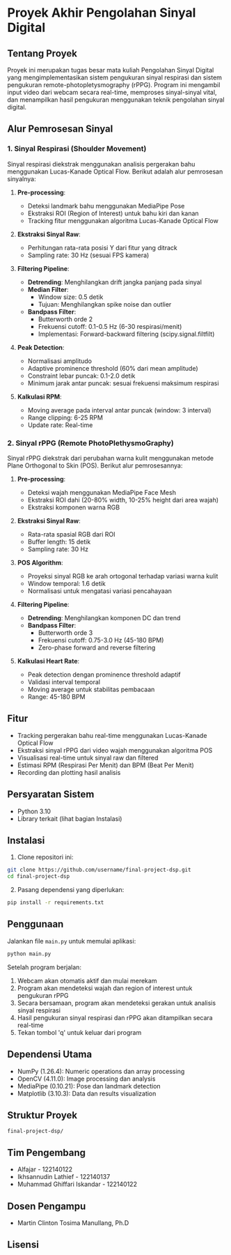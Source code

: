 # Proyek Akhir Pengolahan Sinyal Digital

## Tentang Proyek
Proyek ini merupakan tugas besar mata kuliah Pengolahan Sinyal Digital yang mengimplementasikan sistem pengukuran sinyal respirasi dan sistem pengukuran remote-photopletysmography (rPPG). Program ini mengambil input video dari webcam secara real-time, memproses sinyal-sinyal vital, dan menampilkan hasil pengukuran menggunakan teknik pengolahan sinyal digital.

## Alur Pemrosesan Sinyal

### 1. Sinyal Respirasi (Shoulder Movement)
Sinyal respirasi diekstrak menggunakan analisis pergerakan bahu menggunakan Lucas-Kanade Optical Flow. Berikut adalah alur pemrosesan sinyalnya:

1. **Pre-processing**:
   - Deteksi landmark bahu menggunakan MediaPipe Pose
   - Ekstraksi ROI (Region of Interest) untuk bahu kiri dan kanan
   - Tracking fitur menggunakan algoritma Lucas-Kanade Optical Flow

2. **Ekstraksi Sinyal Raw**:
   - Perhitungan rata-rata posisi Y dari fitur yang ditrack
   - Sampling rate: 30 Hz (sesuai FPS kamera)

3. **Filtering Pipeline**:
   - **Detrending**: Menghilangkan drift jangka panjang pada sinyal
   - **Median Filter**:
     - Window size: 0.5 detik
     - Tujuan: Menghilangkan spike noise dan outlier
   - **Bandpass Filter**:
     - Butterworth orde 2
     - Frekuensi cutoff: 0.1-0.5 Hz (6-30 respirasi/menit)
     - Implementasi: Forward-backward filtering (scipy.signal.filtfilt)

4. **Peak Detection**:
   - Normalisasi amplitudo
   - Adaptive prominence threshold (60% dari mean amplitude)
   - Constraint lebar puncak: 0.1-2.0 detik
   - Minimum jarak antar puncak: sesuai frekuensi maksimum respirasi

5. **Kalkulasi RPM**:
   - Moving average pada interval antar puncak (window: 3 interval)
   - Range clipping: 6-25 RPM
   - Update rate: Real-time

### 2. Sinyal rPPG (Remote PhotoPlethysmoGraphy)
Sinyal rPPG diekstrak dari perubahan warna kulit menggunakan metode Plane Orthogonal to Skin (POS). Berikut alur pemrosesannya:

1. **Pre-processing**:
   - Deteksi wajah menggunakan MediaPipe Face Mesh
   - Ekstraksi ROI dahi (20-80% width, 10-25% height dari area wajah)
   - Ekstraksi komponen warna RGB

2. **Ekstraksi Sinyal Raw**:
   - Rata-rata spasial RGB dari ROI
   - Buffer length: 15 detik
   - Sampling rate: 30 Hz

3. **POS Algorithm**:
   - Proyeksi sinyal RGB ke arah ortogonal terhadap variasi warna kulit
   - Window temporal: 1.6 detik
   - Normalisasi untuk mengatasi variasi pencahayaan

4. **Filtering Pipeline**:
   - **Detrending**: Menghilangkan komponen DC dan trend
   - **Bandpass Filter**:
     - Butterworth orde 3
     - Frekuensi cutoff: 0.75-3.0 Hz (45-180 BPM)
     - Zero-phase forward and reverse filtering

5. **Kalkulasi Heart Rate**:
   - Peak detection dengan prominence threshold adaptif
   - Validasi interval temporal
   - Moving average untuk stabilitas pembacaan
   - Range: 45-180 BPM

## Fitur
- Tracking pergerakan bahu real-time menggunakan Lucas-Kanade Optical Flow
- Ekstraksi sinyal rPPG dari video wajah menggunakan algoritma POS
- Visualisasi real-time untuk sinyal raw dan filtered
- Estimasi RPM (Respirasi Per Menit) dan BPM (Beat Per Menit)
- Recording dan plotting hasil analisis

## Persyaratan Sistem
- Python 3.10
- Library terkait (lihat bagian Instalasi)

## Instalasi

1. Clone repositori ini:
```bash
git clone https://github.com/username/final-project-dsp.git
cd final-project-dsp
```

2. Pasang dependensi yang diperlukan:
```bash
pip install -r requirements.txt
```

## Penggunaan
Jalankan file `main.py` untuk memulai aplikasi:
```bash
python main.py
```

Setelah program berjalan:
1. Webcam akan otomatis aktif dan mulai merekam
2. Program akan mendeteksi wajah dan region of interest untuk pengukuran rPPG
3. Secara bersamaan, program akan mendeteksi gerakan untuk analisis sinyal respirasi
4. Hasil pengukuran sinyal respirasi dan rPPG akan ditampilkan secara real-time
5. Tekan tombol 'q' untuk keluar dari program

## Dependensi Utama
- NumPy (1.26.4): Numeric operations dan array processing
- OpenCV (4.11.0): Image processing dan analysis
- MediaPipe (0.10.21): Pose dan landmark detection
- Matplotlib (3.10.3): Data dan results visualization

## Struktur Proyek
```
final-project-dsp/

```

## Tim Pengembang
- Alfajar - 122140122 
- Ikhsannudin Lathief - 122140137 
- Muhammad Ghiffari Iskandar - 122140122

## Dosen Pengampu
- Martin Clinton Tosima Manullang, Ph.D

## Lisensi
